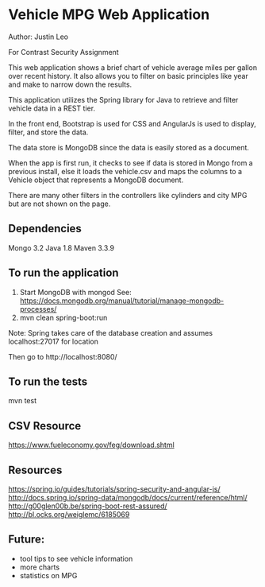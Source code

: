 # Vehicle MPG Web Application
Author: Justin Leo

For Contrast Security Assignment

This web application shows a brief chart of vehicle average miles per gallon over recent history.
It also allows you to filter on basic principles like year and make to narrow down the results.

This application utilizes the Spring library for Java to retrieve and filter vehicle data in a REST tier.

In the front end, Bootstrap is used for CSS and AngularJs is used to display, filter, and store the data.

The data store is MongoDB since the data is easily stored as a document.

When the app is first run, it checks to see if data is stored in Mongo from a previous install,
else it loads the vehicle.csv and maps the columns to a Vehicle object that represents a MongoDB document.

There are many other filters in the controllers like cylinders and city MPG but are not shown on the page.

## Dependencies
Mongo 3.2
Java 1.8
Maven 3.3.9

## To run the application
1. Start MongoDB with mongod See: https://docs.mongodb.org/manual/tutorial/manage-mongodb-processes/
2. mvn clean spring-boot:run

Note: Spring takes care of the database creation and assumes localhost:27017 for location

Then go to http://localhost:8080/

## To run the tests
mvn test

## CSV Resource
https://www.fueleconomy.gov/feg/download.shtml

## Resources
https://spring.io/guides/tutorials/spring-security-and-angular-js/
http://docs.spring.io/spring-data/mongodb/docs/current/reference/html/
http://g00glen00b.be/spring-boot-rest-assured/
http://bl.ocks.org/weiglemc/6185069

## Future:
- tool tips to see vehicle information
- more charts
- statistics on MPG